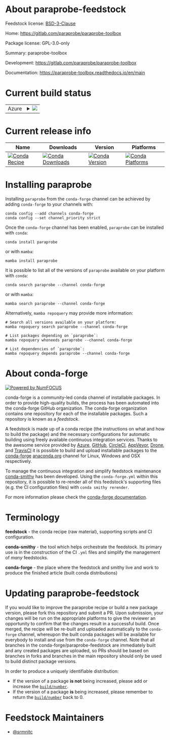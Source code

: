About paraprobe-feedstock
=========================

Feedstock license: [BSD-3-Clause](https://github.com/conda-forge/paraprobe-feedstock/blob/main/LICENSE.txt)

Home: https://gitlab.com/paraprobe/paraprobe-toolbox

Package license: GPL-3.0-only

Summary: paraprobe-toolbox

Development: https://gitlab.com/paraprobe/paraprobe-toolbox

Documentation: https://paraprobe-toolbox.readthedocs.io/en/main

Current build status
====================


<table>
    
  <tr>
    <td>Azure</td>
    <td>
      <details>
        <summary>
          <a href="https://dev.azure.com/conda-forge/feedstock-builds/_build/latest?definitionId=18913&branchName=main">
            <img src="https://dev.azure.com/conda-forge/feedstock-builds/_apis/build/status/paraprobe-feedstock?branchName=main">
          </a>
        </summary>
        <table>
          <thead><tr><th>Variant</th><th>Status</th></tr></thead>
          <tbody><tr>
              <td>linux_64_numpy1.22python3.8.____cpython</td>
              <td>
                <a href="https://dev.azure.com/conda-forge/feedstock-builds/_build/latest?definitionId=18913&branchName=main">
                  <img src="https://dev.azure.com/conda-forge/feedstock-builds/_apis/build/status/paraprobe-feedstock?branchName=main&jobName=linux&configuration=linux%20linux_64_numpy1.22python3.8.____cpython" alt="variant">
                </a>
              </td>
            </tr><tr>
              <td>linux_64_numpy2.0python3.10.____cpython</td>
              <td>
                <a href="https://dev.azure.com/conda-forge/feedstock-builds/_build/latest?definitionId=18913&branchName=main">
                  <img src="https://dev.azure.com/conda-forge/feedstock-builds/_apis/build/status/paraprobe-feedstock?branchName=main&jobName=linux&configuration=linux%20linux_64_numpy2.0python3.10.____cpython" alt="variant">
                </a>
              </td>
            </tr><tr>
              <td>linux_64_numpy2.0python3.11.____cpython</td>
              <td>
                <a href="https://dev.azure.com/conda-forge/feedstock-builds/_build/latest?definitionId=18913&branchName=main">
                  <img src="https://dev.azure.com/conda-forge/feedstock-builds/_apis/build/status/paraprobe-feedstock?branchName=main&jobName=linux&configuration=linux%20linux_64_numpy2.0python3.11.____cpython" alt="variant">
                </a>
              </td>
            </tr><tr>
              <td>linux_64_numpy2.0python3.12.____cpython</td>
              <td>
                <a href="https://dev.azure.com/conda-forge/feedstock-builds/_build/latest?definitionId=18913&branchName=main">
                  <img src="https://dev.azure.com/conda-forge/feedstock-builds/_apis/build/status/paraprobe-feedstock?branchName=main&jobName=linux&configuration=linux%20linux_64_numpy2.0python3.12.____cpython" alt="variant">
                </a>
              </td>
            </tr><tr>
              <td>linux_64_numpy2.0python3.9.____cpython</td>
              <td>
                <a href="https://dev.azure.com/conda-forge/feedstock-builds/_build/latest?definitionId=18913&branchName=main">
                  <img src="https://dev.azure.com/conda-forge/feedstock-builds/_apis/build/status/paraprobe-feedstock?branchName=main&jobName=linux&configuration=linux%20linux_64_numpy2.0python3.9.____cpython" alt="variant">
                </a>
              </td>
            </tr>
          </tbody>
        </table>
      </details>
    </td>
  </tr>
</table>

Current release info
====================

| Name | Downloads | Version | Platforms |
| --- | --- | --- | --- |
| [![Conda Recipe](https://img.shields.io/badge/recipe-paraprobe-green.svg)](https://anaconda.org/conda-forge/paraprobe) | [![Conda Downloads](https://img.shields.io/conda/dn/conda-forge/paraprobe.svg)](https://anaconda.org/conda-forge/paraprobe) | [![Conda Version](https://img.shields.io/conda/vn/conda-forge/paraprobe.svg)](https://anaconda.org/conda-forge/paraprobe) | [![Conda Platforms](https://img.shields.io/conda/pn/conda-forge/paraprobe.svg)](https://anaconda.org/conda-forge/paraprobe) |

Installing paraprobe
====================

Installing `paraprobe` from the `conda-forge` channel can be achieved by adding `conda-forge` to your channels with:

```
conda config --add channels conda-forge
conda config --set channel_priority strict
```

Once the `conda-forge` channel has been enabled, `paraprobe` can be installed with `conda`:

```
conda install paraprobe
```

or with `mamba`:

```
mamba install paraprobe
```

It is possible to list all of the versions of `paraprobe` available on your platform with `conda`:

```
conda search paraprobe --channel conda-forge
```

or with `mamba`:

```
mamba search paraprobe --channel conda-forge
```

Alternatively, `mamba repoquery` may provide more information:

```
# Search all versions available on your platform:
mamba repoquery search paraprobe --channel conda-forge

# List packages depending on `paraprobe`:
mamba repoquery whoneeds paraprobe --channel conda-forge

# List dependencies of `paraprobe`:
mamba repoquery depends paraprobe --channel conda-forge
```


About conda-forge
=================

[![Powered by
NumFOCUS](https://img.shields.io/badge/powered%20by-NumFOCUS-orange.svg?style=flat&colorA=E1523D&colorB=007D8A)](https://numfocus.org)

conda-forge is a community-led conda channel of installable packages.
In order to provide high-quality builds, the process has been automated into the
conda-forge GitHub organization. The conda-forge organization contains one repository
for each of the installable packages. Such a repository is known as a *feedstock*.

A feedstock is made up of a conda recipe (the instructions on what and how to build
the package) and the necessary configurations for automatic building using freely
available continuous integration services. Thanks to the awesome service provided by
[Azure](https://azure.microsoft.com/en-us/services/devops/), [GitHub](https://github.com/),
[CircleCI](https://circleci.com/), [AppVeyor](https://www.appveyor.com/),
[Drone](https://cloud.drone.io/welcome), and [TravisCI](https://travis-ci.com/)
it is possible to build and upload installable packages to the
[conda-forge](https://anaconda.org/conda-forge) [anaconda.org](https://anaconda.org/)
channel for Linux, Windows and OSX respectively.

To manage the continuous integration and simplify feedstock maintenance
[conda-smithy](https://github.com/conda-forge/conda-smithy) has been developed.
Using the ``conda-forge.yml`` within this repository, it is possible to re-render all of
this feedstock's supporting files (e.g. the CI configuration files) with ``conda smithy rerender``.

For more information please check the [conda-forge documentation](https://conda-forge.org/docs/).

Terminology
===========

**feedstock** - the conda recipe (raw material), supporting scripts and CI configuration.

**conda-smithy** - the tool which helps orchestrate the feedstock.
                   Its primary use is in the construction of the CI ``.yml`` files
                   and simplify the management of *many* feedstocks.

**conda-forge** - the place where the feedstock and smithy live and work to
                  produce the finished article (built conda distributions)


Updating paraprobe-feedstock
============================

If you would like to improve the paraprobe recipe or build a new
package version, please fork this repository and submit a PR. Upon submission,
your changes will be run on the appropriate platforms to give the reviewer an
opportunity to confirm that the changes result in a successful build. Once
merged, the recipe will be re-built and uploaded automatically to the
`conda-forge` channel, whereupon the built conda packages will be available for
everybody to install and use from the `conda-forge` channel.
Note that all branches in the conda-forge/paraprobe-feedstock are
immediately built and any created packages are uploaded, so PRs should be based
on branches in forks and branches in the main repository should only be used to
build distinct package versions.

In order to produce a uniquely identifiable distribution:
 * If the version of a package **is not** being increased, please add or increase
   the [``build/number``](https://docs.conda.io/projects/conda-build/en/latest/resources/define-metadata.html#build-number-and-string).
 * If the version of a package **is** being increased, please remember to return
   the [``build/number``](https://docs.conda.io/projects/conda-build/en/latest/resources/define-metadata.html#build-number-and-string)
   back to 0.

Feedstock Maintainers
=====================

* [@srmnitc](https://github.com/srmnitc/)

